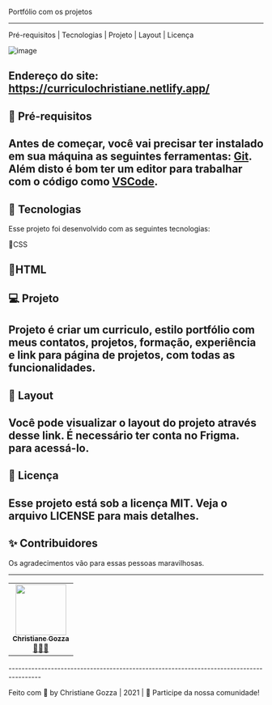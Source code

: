 
Portfólio com os projetos
*****************************************************************************
Pré-requisitos | Tecnologias   |    Projeto   |    Layout   |    Licença

![image](https://user-images.githubusercontent.com/72118415/131492147-e3e8230c-ca96-4105-840d-82d01a3c5c28.png)


Endereço do site: https://curriculochristiane.netlify.app/
-------------------------------------------------------------------------------------

## 🧩 Pré-requisitos

Antes de começar, você vai precisar ter instalado em sua máquina as seguintes ferramentas:
[Git](https://github.com/git-for-windows/git/releases/download/v2.33.0.windows.2/Git-2.33.0.2-64-bit.exe).
Além disto é bom ter um editor para trabalhar com o código como [VSCode](https://code.visualstudio.com/).
----------------------------------------------------------------------------------------
## 🚀 Tecnologias

Esse projeto foi desenvolvido com as seguintes tecnologias:

🌱CSS

🌱HTML
----------------------------------------------------------------------------------------
## 💻 Projeto

Projeto é criar um curriculo, estilo portfólio com meus contatos, projetos, formação, experiência e link para página de projetos,  com todas as funcionalidades.
----------------------------------------------------------------------------------------
## 🔖 Layout

Você pode visualizar o layout do projeto através desse link. É necessário ter conta no Frigma. 
para acessá-lo.
----------------------------------------------------------------------------------------
## 📝 Licença

Esse projeto está sob a licença MIT. Veja o arquivo LICENSE para mais detalhes.
----------------------------------------------------------------------------------------
## ✨ Contribuidores 

Os agradecimentos vão para essas pessoas maravilhosas.

----------------------------------------------------------------------------------------
<table>
  <tr>
    <td align="center"><a href="https://github.com/chritianegozza"><img src="https://avatars.githubusercontent.com/u/72118415?v=4" width="100px;" alt=""/><br /><sub><b>Christiane Gozza</b></sub></a><br /><a href="https://github.com/chritianegozza">👩🏻‍💻</a></td>
   </tr>
  

</table>
----------------------------------------------------------------------------------------

Feito com 💛 by Christiane Gozza | 2021 | 👋 Participe da nossa comunidade!





